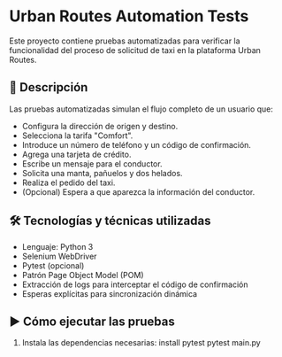 # Urban Routes Automation Tests

Este proyecto contiene pruebas automatizadas para verificar la funcionalidad del proceso de solicitud de taxi en la plataforma Urban Routes.

## 🧪 Descripción

Las pruebas automatizadas simulan el flujo completo de un usuario que:

- Configura la dirección de origen y destino.
- Selecciona la tarifa "Comfort".
- Introduce un número de teléfono y un código de confirmación.
- Agrega una tarjeta de crédito.
- Escribe un mensaje para el conductor.
- Solicita una manta, pañuelos y dos helados.
- Realiza el pedido del taxi.
- (Opcional) Espera a que aparezca la información del conductor.

## 🛠️ Tecnologías y técnicas utilizadas

- Lenguaje: Python 3
- Selenium WebDriver
- Pytest (opcional)
- Patrón Page Object Model (POM)
- Extracción de logs para interceptar el código de confirmación
- Esperas explícitas para sincronización dinámica

## ▶️ Cómo ejecutar las pruebas

1. Instala las dependencias necesarias:
install pytest
pytest main.py

